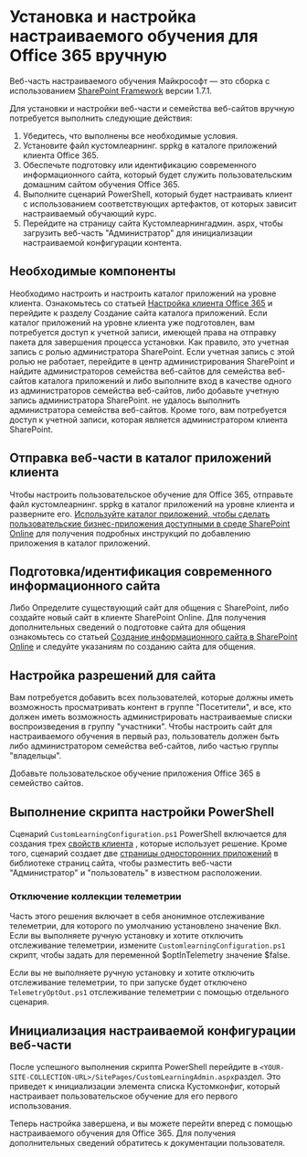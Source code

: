 # <a name="manually-installing-and-configuring-custom-learning-for-office-365"></a>Установка и настройка настраиваемого обучения для Office 365 вручную

Веб-часть настраиваемого обучения Майкрософт — это сборка с использованием [SharePoint Framework](https://docs.microsoft.com/en-us/sharepoint/dev/spfx/sharepoint-framework-overview) версии 1.7.1.

Для установки и настройки веб-части и семейства веб-сайтов вручную потребуется выполнить следующие действия:

1. Убедитесь, что выполнены все необходимые условия.
1. Установите файл кустомлеарнинг. sppkg в каталоге приложений клиента Office 365.
1. Обеспечьте подготовку или идентификацию современного информационного сайта, который будет служить пользовательским домашним сайтом обучения Office 365.
1. Выполните сценарий PowerShell, который будет настраивать клиент с использованием соответствующих артефактов, от которых зависит настраиваемый обучающий курс.
1. Перейдите на страницу сайта Кустомлеарнингадмин. aspx, чтобы загрузить веб-часть "Администратор" для инициализации настраиваемой конфигурации контента.

## <a name="prerequisites"></a>Необходимые компоненты

Необходимо настроить и настроить каталог приложений на уровне клиента. Ознакомьтесь со статьей [Настройка клиента Office 365](https://docs.microsoft.com/en-us/sharepoint/dev/spfx/set-up-your-developer-tenant#create-app-catalog-site) и перейдите к разделу Создание сайта каталога приложений. Если каталог приложений на уровне клиента уже подготовлен, вам потребуется доступ к учетной записи, имеющей права на отправку пакета для завершения процесса установки. Как правило, это учетная запись с ролью администратора SharePoint. Если учетная запись с этой ролью не работает, перейдите в центр администрирования SharePoint и найдите администраторов семейства веб-сайтов для семейства веб-сайтов каталога приложений и либо выполните вход в качестве одного из администраторов семейства веб-сайтов, либо добавьте учетную запись администратора SharePoint. не удалось выполнить администратора семейства веб-сайтов. Кроме того, вам потребуется доступ к учетной записи, которая является администратором клиента SharePoint.

## <a name="upload-the-web-part-to-the-tenant-app-catalog"></a>Отправка веб-части в каталог приложений клиента

Чтобы настроить пользовательское обучение для Office 365, отправьте файл кустомлеарнинг. sppkg в каталог приложений на уровне клиента и разверните его. [Используйте каталог приложений, чтобы сделать пользовательские бизнес-приложения доступными в среде SharePoint Online](https://docs.microsoft.com/en-us/sharepoint/use-app-catalog) для получения подробных инструкций по добавлению приложения в каталог приложений.

## <a name="provisionidentify-modern-communication-site"></a>Подготовка/идентификация современного информационного сайта

Либо Определите существующий сайт для общения с SharePoint, либо создайте новый сайт в клиенте SharePoint Online. Для получения дополнительных сведений о подготовке сайта для общения ознакомьтесь со статьей [Создание информационного сайта в SharePoint Online](https://support.office.com/en-us/article/create-a-communication-site-in-sharepoint-online-7fb44b20-a72f-4d2c-9173-fc8f59ba50eb) и следуйте указаниям по созданию сайта для общения.

## <a name="set-permissions-for-the-site"></a>Настройка разрешений для сайта

Вам потребуется добавить всех пользователей, которые должны иметь возможность просматривать контент в группе "Посетители", и все, кто должен иметь возможность администрировать настраиваемые списки воспроизведения в группу "участники". Чтобы настроить сайт для настраиваемого обучения в первый раз, пользователь должен быть либо администратором семейства веб-сайтов, либо частью группы "владельцы".

Добавьте пользовательское обучение приложения Office 365 в семейство сайтов.

## <a name="execute-powershell-configuration-script"></a>Выполнение скрипта настройки PowerShell

Сценарий `CustomLearningConfiguration.ps1` PowerShell включается для создания трех [свойств клиента](https://docs.microsoft.com/en-us/sharepoint/dev/spfx/tenant-properties) , которые использует решение. Кроме того, сценарий создает две [страницы односторонних приложений](https://docs.microsoft.com/en-us/sharepoint/dev/spfx/web-parts/single-part-app-pages) в библиотеке страниц сайта, чтобы разместить веб-части "Администратор" и "пользователь" в известном расположении.

### <a name="disabling-telemetry-collection"></a>Отключение коллекции телеметрии

Часть этого решения включает в себя анонимное отслеживание телеметрии, для которого по умолчанию установлено значение Вкл. Если вы выполняете ручную установку и хотите отключить отслеживание телеметрии, измените `CustomlearningConfiguration.ps1` скрипт, чтобы задать для переменной $optInTelemetry значение $false.

Если вы не выполняете ручную установку и хотите отключить отслеживание телеметрии, то при запуске будет отключено `TelemetryOptOut.ps1` отслеживание телеметрии с помощью отдельного сценария.

## <a name="initialize-web-part-custom-configuration"></a>Инициализация настраиваемой конфигурации веб-части

После успешного выполнения скрипта PowerShell перейдите в `<YOUR-SITE-COLLECTION-URL>/SitePages/CustomLearningAdmin.aspx`раздел. Это приведет к инициализации элемента списка Кустомконфиг, который настраивает пользовательское обучение для его первого использования.

Теперь настройка завершена, и вы можете перейти вперед с помощью настраиваемого обучения для Office 365. Для получения дополнительных сведений обратитесь к документации пользователя.